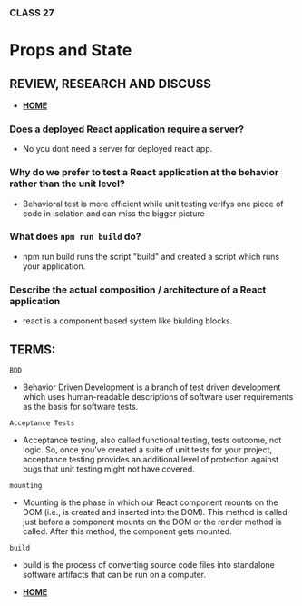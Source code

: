 ### CLASS 27


# Props and State






## REVIEW, RESEARCH AND DISCUSS


- [**HOME**](https://seidomo.github.io/reading_notes/home)



### Does a deployed React application require a server?

- No you dont need a server for deployed react app.


### Why do we prefer to test a React application at the behavior rather than the unit level?

- Behavioral test is more efficient while unit testing verifys one piece of code in isolation and can miss the bigger picture

### What does ``` npm run build ``` do?

- npm run build runs the script "build" and created a script which runs your application.

### Describe the actual composition / architecture of a React application

- react is a component based system like biulding blocks.


## TERMS:

``` BDD ```

- Behavior Driven Development is a branch of test driven development which uses human-readable descriptions of software user requirements as the basis for software tests. 


``` Acceptance Tests ```

-  Acceptance testing, also called functional testing, tests outcome, not logic. So, once you’ve created a suite of unit tests for your project, acceptance testing provides an additional level of protection against bugs that unit testing might not have covered.


``` mounting ```

- Mounting is the phase in which our React component mounts on the DOM (i.e., is created and inserted into the DOM). This method is called just before a component mounts on the DOM or the render method is called. After this method, the component gets mounted.


``` build ```

- build is the process of converting source code files into standalone software artifacts that can be run on a computer.


- [**HOME**](https://seidomo.github.io/reading_notes/home)